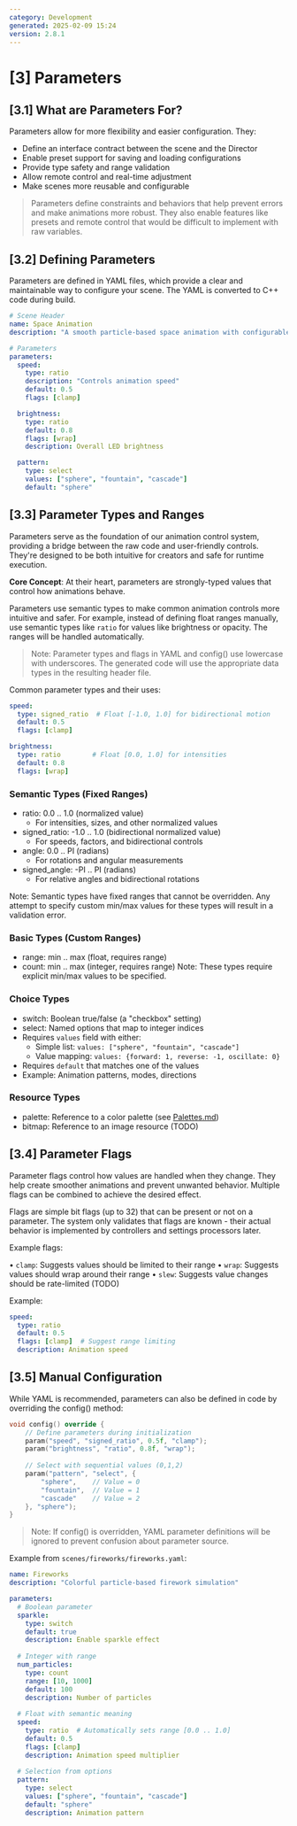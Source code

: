 ```yaml
---
category: Development
generated: 2025-02-09 15:24
version: 2.8.1
---
```


# [3] Parameters

## [3.1] What are Parameters For?

Parameters allow for more flexibility and easier configuration. They:

- Define an interface contract between the scene and the Director
- Enable preset support for saving and loading configurations
- Provide type safety and range validation
- Allow remote control and real-time adjustment
- Make scenes more reusable and configurable

> Parameters define constraints and behaviors that help prevent errors and
> make animations more robust. They also enable features like presets and
> remote control that would be difficult to implement with raw variables.

## [3.2] Defining Parameters

Parameters are defined in YAML files, which provide a clear and maintainable way to
configure your scene. The YAML is converted to C++ code during build.

```yaml
# Scene Header
name: Space Animation
description: "A smooth particle-based space animation with configurable patterns"

# Parameters
parameters:
  speed:
    type: ratio
    description: "Controls animation speed"
    default: 0.5
    flags: [clamp]

  brightness:
    type: ratio
    default: 0.8
    flags: [wrap]
    description: Overall LED brightness

  pattern:
    type: select
    values: ["sphere", "fountain", "cascade"]
    default: "sphere"
```

## [3.3] Parameter Types and Ranges

Parameters serve as the foundation of our animation control system, providing a bridge between the raw code and user-friendly controls. They're designed to be both intuitive for creators and safe for runtime execution.

**Core Concept**: At their heart, parameters are strongly-typed values that control how animations behave.

Parameters use semantic types to make common animation controls more intuitive and safer.
For example, instead of defining float ranges manually, use semantic types like `ratio`
for values like brightness or opacity. The ranges will be handled automatically.

> Note: Parameter types and flags in YAML and config() use lowercase with underscores.
> The generated code will use the appropriate data types in the resulting header file.

Common parameter types and their uses:

```yaml
speed:
  type: signed_ratio  # Float [-1.0, 1.0] for bidirectional motion
  default: 0.5
  flags: [clamp]

brightness:
  type: ratio        # Float [0.0, 1.0] for intensities
  default: 0.8
  flags: [wrap]
```


### Semantic Types (Fixed Ranges)

- ratio: 0.0 .. 1.0 (normalized value)
  - For intensities, sizes, and other normalized values
- signed_ratio: -1.0 .. 1.0 (bidirectional normalized value)
  - For speeds, factors, and bidirectional controls
- angle: 0.0 .. PI (radians)
  - For rotations and angular measurements
- signed_angle: -PI .. PI (radians)
  - For relative angles and bidirectional rotations

Note: Semantic types have fixed ranges that cannot be overridden. Any attempt to specify custom min/max values for these types will result in a validation error.

### Basic Types (Custom Ranges)

- range: min .. max (float, requires range)
- count: min .. max (integer, requires range)
Note: These types require explicit min/max values to be specified.

### Choice Types

- switch: Boolean true/false (a "checkbox" setting)
- select: Named options that map to integer indices
- Requires `values` field with either:
  - Simple list: `values: ["sphere", "fountain", "cascade"]`
  - Value mapping: `values: {forward: 1, reverse: -1, oscillate: 0}`
- Requires `default` that matches one of the values
- Example: Animation patterns, modes, directions

### Resource Types

- palette: Reference to a color palette (see [Palettes.md](Palettes.md))
- bitmap: Reference to an image resource (TODO)

## [3.4] Parameter Flags

Parameter flags control how values are handled when they change. They help create
smoother animations and prevent unwanted behavior. Multiple flags can be combined
to achieve the desired effect.

Flags are simple bit flags (up to 32) that can be present or not on a parameter.
The system only validates that flags are known - their actual behavior is implemented
by controllers and settings processors later.

Example flags:

• `clamp`: Suggests values should be limited to their range
• `wrap`: Suggests values should wrap around their range
• `slew`: Suggests value changes should be rate-limited (TODO)

Example:

```yaml
speed:
  type: ratio
  default: 0.5
  flags: [clamp]  # Suggest range limiting
  description: Animation speed
```

## [3.5] Manual Configuration

While YAML is recommended, parameters can also be defined in code by overriding
the config() method:

```cpp
void config() override {
    // Define parameters during initialization
    param("speed", "signed_ratio", 0.5f, "clamp");
    param("brightness", "ratio", 0.8f, "wrap");
    
    // Select with sequential values (0,1,2)
    param("pattern", "select", {
        "sphere",    // Value = 0
        "fountain",  // Value = 1
        "cascade"    // Value = 2
    }, "sphere");
}
```

> Note: If config() is overridden, YAML parameter definitions will be ignored
> to prevent confusion about parameter source.

Example from `scenes/fireworks/fireworks.yaml`:

```yaml
name: Fireworks
description: "Colorful particle-based firework simulation"

parameters:
  # Boolean parameter
  sparkle:
    type: switch
    default: true
    description: Enable sparkle effect
  
  # Integer with range
  num_particles:
    type: count
    range: [10, 1000]
    default: 100
    description: Number of particles
    
  # Float with semantic meaning
  speed:
    type: ratio  # Automatically sets range [0.0 .. 1.0]
    default: 0.5
    flags: [clamp]
    description: Animation speed multiplier
    
  # Selection from options
  pattern:
    type: select
    values: ["sphere", "fountain", "cascade"]
    default: "sphere"
    description: Animation pattern
```